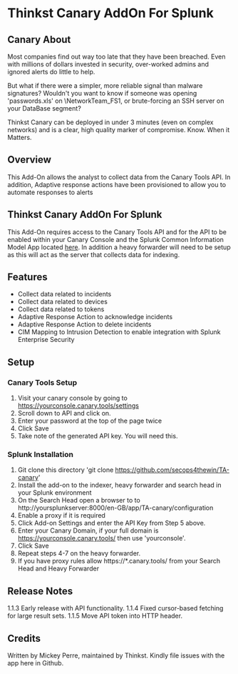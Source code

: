 # Thinkst Canary AddOn For Splunk

## Canary About
Most companies find out way too late that they have been breached. Even with millions of dollars invested in security, over-worked admins and ignored alerts do little to help.

But what if there were a simpler, more reliable signal than malware signatures? Wouldn't you want to know if someone was opening 'passwords.xls' on \\NetworkTeam_FS1, or brute-forcing an SSH server on your DataBase segment?

Thinkst Canary can be deployed in under 3 minutes (even on complex networks) and is a clear, high quality marker of compromise. Know. When it Matters.

## Overview
This Add-On allows the analyst to collect data from the Canary Tools API.  In addition, Adaptive response actions have been provisioned to allow you to automate responses to alerts

## Thinkst Canary AddOn For Splunk
This Add-On requires access to the Canary Tools API and for the API to be enabled within your Canary Console and the Splunk Common Information Model App located [here](https://splunkbase.splunk.com/app/1621/).  In addition a heavy forwarder will need to be setup as this will act as the server that collects data for indexing.

## Features
- Collect data related to incidents
- Collect data related to devices
- Collect data related to tokens
- Adaptive Response Action to acknowledge incidents
- Adaptive Response Action to delete incidents
- CIM Mapping to Intrusion Detection to enable integration with Splunk Enterprise Security

## Setup
### Canary Tools Setup
1. Visit your canary console by going to https://yourconsole.canary.tools/settings
2. Scroll down to API and click on.
3. Enter your password at the top of the page twice 
4. Click Save
5. Take note of the generated API key.  You will need this.

### Splunk Installation
1. Git clone this directory 'git clone https://github.com/secops4thewin/TA-canary'
2. Install the add-on to the indexer, heavy forwarder and search head in your Splunk environment
3. On the Search Head open a browser to to http://yoursplunkserver:8000/en-GB/app/TA-canary/configuration
4. Enable a proxy if it is required
5. Click Add-on Settings and enter the API Key from Step 5 above.
6. Enter your Canary Domain, if your full domain is https://yourconsole.canary.tools/ then use 'yourconsole'. 
7. Click Save
8. Repeat steps 4-7 on the heavy forwarder.
7. If you have proxy rules  allow https://*.canary.tools/ from your Search Head and Heavy Forwarder


## Release Notes
1.1.3 Early release with API functionality.
1.1.4 Fixed cursor-based fetching for large result sets.
1.1.5 Move API token into HTTP header.

## Credits
Written by Mickey Perre, maintained by Thinkst. Kindly file issues with the app here in Github.

